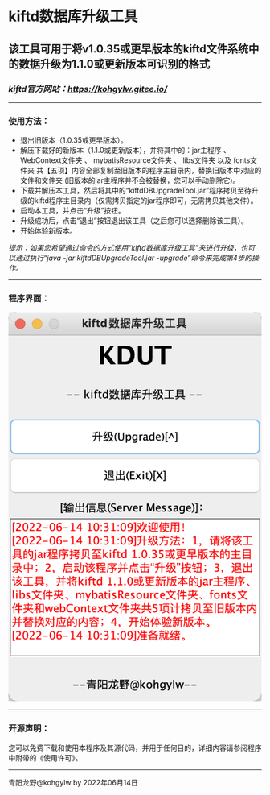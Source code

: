 # kiftd数据库升级工具
## 该工具可用于将v1.0.35或更早版本的kiftd文件系统中的数据升级为1.1.0或更新版本可识别的格式
### _kiftd官方网站：https://kohgylw.gitee.io/_

------

### 使用方法：
+ 退出旧版本（1.0.35或更早版本）。
+ 解压下载好的新版本（1.1.0或更新版本），并将其中的：jar主程序 、 WebContext文件夹 、 mybatisResource文件夹 、 libs文件夹 以及 fonts文件夹 共【五项】内容全部复制至旧版本的程序主目录内，替换旧版本中对应的文件和文件夹 (旧版本的jar主程序并不会被替换，您可以手动删除它)。
+ 下载并解压本工具，然后将其中的“kiftdDBUpgradeTool.jar”程序拷贝至待升级的kiftd程序主目录内（仅需拷贝指定的jar程序即可，无需拷贝其他文件）。
+ 启动本工具，并点击“升级”按钮。
+ 升级成功后，点击“退出”按钮退出该工具（之后您可以选择删除该工具）。
+ 开始体验新版本。

_提示：如果您希望通过命令的方式使用“kiftd数据库升级工具”来进行升级，也可以通过执行“java -jar kiftdDBUpgradeTool.jar -upgrade”命令来完成第4步的操作。_

------

### 程序界面：

![主界面展示](https://github.com/KOHGYLW/kiftdDBUpgradeTool/blob/master/show.png?raw=true)

------

### 开源声明：

您可以免费下载和使用本程序及其源代码，并用于任何目的，详细内容请参阅程序中附带的《使用许可》。

------

青阳龙野@kohgylw by 2022年06月14日